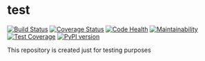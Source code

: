 # test

[![Build Status](https://travis-ci.org/monim67/test.svg?branch=master)](https://travis-ci.org/monim67/test)
[![Coverage Status](https://coveralls.io/repos/github/monim67/test/badge.svg?branch=master)](https://coveralls.io/github/monim67/test?branch=master)
[![Code Health](https://landscape.io/github/monim67/test/master/landscape.svg?style=flat)](https://landscape.io/github/monim67/test/master)
[![Maintainability](https://api.codeclimate.com/v1/badges/ec53624453b3a1f74bb8/maintainability)](https://codeclimate.com/github/monim67/test/maintainability)
[![Test Coverage](https://api.codeclimate.com/v1/badges/ec53624453b3a1f74bb8/test_coverage)](https://codeclimate.com/github/monim67/test/test_coverage)
[![PyPI version](https://badge.fury.io/py/django-bootstrap-datepicker-plus.svg)](https://badge.fury.io/py/django-bootstrap-datepicker-plus)

This repository is created just for testing purposes
